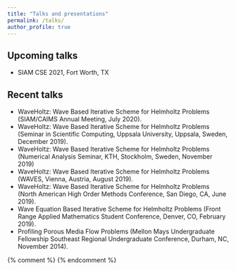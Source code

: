 ```yaml
---
title: "Talks and presentations"
permalink: /talks/
author_profile: true
---
```


## Upcoming talks

* SIAM CSE 2021, Fort Worth, TX

## Recent talks
* WaveHoltz: Wave Based Iterative Scheme for Helmholtz Problems (SIAM/CAIMS Annual Meeting, July 2020).
* WaveHoltz: Wave Based Iterative Scheme for Helmholtz Problems (Seminar in Scientific Computing, Uppsala University, Uppsala, Sweden, December 2019).
* WaveHoltz: Wave Based Iterative Scheme for Helmholtz Problems (Numerical Analysis Seminar, KTH, Stockholm, Sweden, November 2019)
* WaveHoltz: Wave Based Iterative Scheme for Helmholtz Problems (WAVES, Vienna, Austria, August 2019).
* WaveHoltz: Wave Based Iterative Scheme for Helmholtz Problems (North American High Order Methods Conference, San Diego, CA, June 2019).
* Wave Equation Based Iterative Scheme for Helmholtz Problems (Front Range Applied Mathematics Student Conference, Denver, CO, February 2019).
* Profiling Porous Media Flow Problems (Mellon Mays Undergraduate Fellowship Southeast Regional Undergraduate Conference, Durham, NC, November 2014).

{% comment %} 
{% endcomment %}
